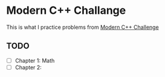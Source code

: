 # Modern C++ Challange 
This is what I practice problems from [Modern C++ Challenge](https://www.amazon.com/Modern-Challenge-programmer-real-world-problems/dp/1788993861)

## TODO
- [ ] Chapter 1: Math
- [ ] Chapter 2: 